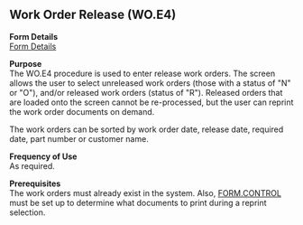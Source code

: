 ##  Work Order Release (WO.E4)

<PageHeader />

**Form Details**  
[ Form Details ](WO-E4-1/README.md)   

**Purpose**  
The WO.E4 procedure is used to enter release work orders. The screen allows
the user to select unreleased work orders (those with a status of "N" or "O"),
and/or released work orders (status of "R"). Released orders that are loaded
onto the screen cannot be re-processed, but the user can reprint the work
order documents on demand.  
  
The work orders can be sorted by work order date, release date, required date,
part number or customer name.

**Frequency of Use**  
As required.

**Prerequisites**  
The work orders must already exist in the system. Also, [ FORM.CONTROL ](../../../ACE-OVERVIEW/ACE-ENTRY/FORM-CONTROL/README.md) must be set up to determine what documents to print during a reprint selection. 

<badge text= "Version 8.10.57" vertical="middle" />

<PageFooter />